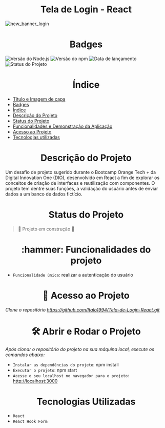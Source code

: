 <h1 align="center">Tela de Login - React</h1>

![new_banner_login](https://user-images.githubusercontent.com/26884429/209687405-2c827061-e32f-490a-b70e-e49cdef46ac3.png)


<h1 align="center">Badges</h1>

![Versão do Node.js](https://img.shields.io/badge/Node.js-v18.12.1-green)    ![Versão do npm](https://img.shields.io/badge/npm-v8.19.2-red) ![Data de lançamento](https://img.shields.io/badge/Release%20Date-December-lightgreen)  ![Status do Projeto](https://img.shields.io/badge/Status-Em%20Desenvolvimento-yellow)


<h1 align="center">Índice</h1>

* [Título e Imagem de capa](#Título-e-Imagem-de-capa)
* [Badges](#badges)
* [Índice](#índice)
* [Descrição do Projeto](#descrição-do-projeto)
* [Status do Projeto](#status-do-projeto)
* [Funcionalidades e Demonstração da Aplicação](#funcionalidades-e-demonstração-da-aplicação)
* [Acesso ao Projeto](#acesso-ao-projeto)
* [Tecnologias utilizadas](#tecnologias-utilizadas)


<h1 align="center">Descrição do Projeto</h1>
<p>
  Um desafio de projeto sugerido durante o Bootcamp Orange Tech + da Digital Innovation One (DIO), desenvolvido em React a fim de explorar os conceitos de criação de interfaces e reutilização com componentes. O projeto tem dentre suas funções, a validação do usuário antes de enviar dados a um banco de dados fictício.
</p>


<h1 align="center">Status do Projeto</h1>

> :construction: Projeto em construção :construction:


<h1 align="center">:hammer: Funcionalidades do projeto</h1>

- `Funcionalidade única`: realizar a autenticação do usuário


<h1 align="center"> 📁 Acesso ao Projeto</h1>

*Clone o repositório https://github.com/Italo1994/Tela-de-Login-React.git*

<h1 align="center"> 🛠️ Abrir e Rodar o Projeto</h1>

*Após clonar o repositório do projeto na sua máquina local, execute os comandos abaixo:*

- `Instalar as dependências do projeto`: npm install
- `Executar o projeto`: npm start
- `Acesse o seu localhost no navegador para o projeto`: [http://localhost:3000](http://localhost:3000)

<h1 align="center"> Tecnologias Utilizadas</h1>

- `React`
- `React Hook Form`
